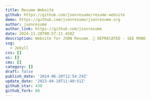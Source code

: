 ```yaml
---
title: Resume Website
github: https://github.com/jsonresume/resume-website
demo: https://github.com/jsonresume/jsonresume.org
author: jsonresume
author_link: https://github.com/jsonresume
date: 2024-11-28T00:57:21.450Z
description: Website for JSON Resume. 🏡 DEPRECATED - SEE MONO
ssg:
  - Jekyll
css: []
ui: []
cms: []
category: []
draft: false
publish_date: '2014-06-20T12:54:29Z'
update_date: '2023-04-18T11:40:51Z'
github_star: 439
github_fork: 86
---
```

